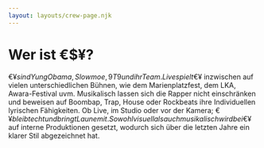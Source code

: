 ```yaml
---
layout: layouts/crew-page.njk
---
```



# Wer ist €$¥?

€$¥ sind Yung Obama, Slowmoe, 9T9 und ihr Team. Live spielt €$¥ inzwischen auf vielen unterschiedlichen Bühnen, wie dem Marienplatzfest, dem LKA, Awara-Festival uvm. 
Musikalisch lassen sich die Rapper nicht einschränken und beweisen auf Boombap, Trap, House oder Rockbeats ihre Individuellen lyrischen Fähigkeiten. 
Ob Live, im Studio oder vor der Kamera; €$¥ bleibt echt und bringt Laune mit. 
Sowohl visuell als auch musikalisch wird bei €$¥ auf interne Produktionen gesetzt, wodurch sich über die letzten Jahre ein klarer Stil abgezeichnet hat.

